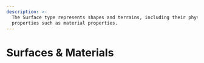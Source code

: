```yaml
---
description: >-
  The Surface type represents shapes and terrains, including their physical
  properties such as material properties.
---
```


# Surfaces & Materials

